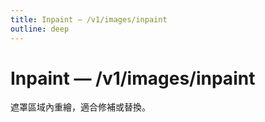 ```yaml
---
title: Inpaint — /v1/images/inpaint
outline: deep
---
```


# Inpaint — /v1/images/inpaint

遮罩區域內重繪，適合修補或替換。
